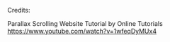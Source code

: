 Credits:

Parallax Scrolling Website Tutorial by Online Tutorials
https://www.youtube.com/watch?v=1wfeqDyMUx4